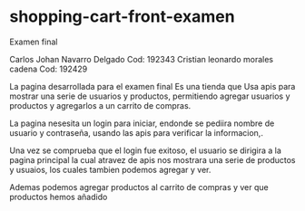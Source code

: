 # shopping-cart-front-examen
Examen final

Carlos Johan Navarro Delgado        Cod: 192343
Cristian leonardo morales cadena    Cod: 192429

La pagina desarrollada para el examen final Es una tienda que Usa apis para mostrar una serie de usuarios y productos, permitiendo agregar usuarios y productos y agregarlos a un carrito de compras.

La pagina nesesita un login para iniciar, endonde se pediira nombre de usuario y contraseña, usando las apis para verificar la informacion,.

Una vez se comprueba que el login fue exitoso, el usuario se dirigira a la pagina principal la cual atravez de apis nos mostrara una serie de productos y usuaios, los cuales tambien podemos agregar y ver.

Ademas podemos agregar productos al carrito de compras y ver que productos hemos añadido